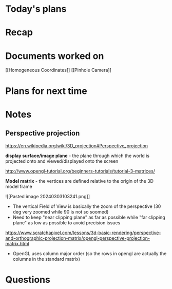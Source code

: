 # Today's plans
# Recap
# Documents worked on
[[Homogeneous Coordinates]]
[[Pinhole Camera]]
# Plans for next time
# Notes
## Perspective projection
https://en.wikipedia.org/wiki/3D_projection#Perspective_projection

**display surface/image plane** - the plane through which the world is projected onto and viewed/displayed onto the screen

http://www.opengl-tutorial.org/beginners-tutorials/tutorial-3-matrices/

**Model matrix** - the vertices are defined relative to the origin of the 3D model frame

![[Pasted image 20240303103241.png]]

- The vertical Field of View is basically the zoom of the perspective (30 deg very zoomed while 90 is not so soomed)
- Need to keep "near clipping plane" as far as possible while "far clipping plane" as low as possible to avoid precision issues

https://www.scratchapixel.com/lessons/3d-basic-rendering/perspective-and-orthographic-projection-matrix/opengl-perspective-projection-matrix.html
- OpenGL uses column major order (so the rows in opengl are actually the columns in the standard matrix)
# Questions

